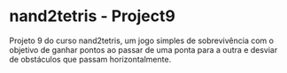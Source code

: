 # nand2tetris - Project9

Projeto 9 do curso nand2tetris, um jogo simples de sobrevivência com o objetivo de ganhar pontos ao passar de uma ponta para a outra e desviar de obstáculos que passam horizontalmente.
